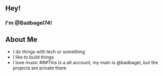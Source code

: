 ## Hey!
### I'm @Badbagel74!
## About Me
- I do things with tech or something
- I like to build things
- I love music
###This is a alt account, my main is @badbagel, but the projects are private there


<!---
Badbagel74/Badbagel74 is a ✨ special ✨ repository because its `README.md` (this file) appears on your GitHub profile.
You can click the Preview link to take a look at your changes.
--->
